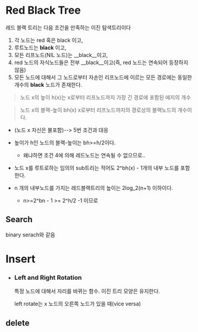 # __Red Black Tree__
레드 블랙 트리는 다음 조건을 만족하는 이진 탐색트리이다

1. 각 노드는 red 혹은 black 이고,
2. 루트노드는 __black__ 이고,
3. 모든 리프노드(NIL 노드)는 __black__이고,
4. red 노드의 자식노드들은 전부 __black__이고(즉, red 노드는 연속되어 등장하지 않음)
5. 모든 노드에 대해서 그 노드로부터 자손인 리프노드에 이르는 모든 경로에는 동일한 개수의 __black__ 노드가 존재한다.


> 노드 x의 높이 h(x)는 x로부터 리프노드까지 가장 긴 경로에 포함된 에지의 개수

> 노드 x의 블랙-높이 bh(x) x로부터 리프노드까지의 경로상의 블랙노드의 개수이다.
 - (노드 x 자신은 불포함)--> 5번 조건과 대응

- 높이가 h인 노드의 블랙-높이는 bh>=h/2이다.
  - 왜냐하면 조건 4에 의해 레드노드는 연속될 수 없으므로..
- 노드 x를 루트로하는 임의의 sub트리는 적어도 2^bh(x) - 1개의 내부 노드를 포함한다.
- n 개의 내부노드를 가지는 레드블랙트리의 높이는 2log_2(n+1) 이하이다.
  - n>=2^bn - 1 >= 2^h/2 -1 이므로

Search
------

binary serach와 같음

Insert
======
- ### Left and Right Rotation
  특정 노드에 대해서 자리를 바뀌는 함수. 이진 트리 모양은 유지한다.
  
   left rotate는 x 노드의 오른쪽 노드가 있을 때(vice versa)

##  delete
